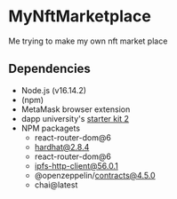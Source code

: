 # MyNftMarketplace
Me trying to make my own nft market place

## Dependencies
- Node.js (v16.14.2)
- (npm)
- MetaMask browser extension
- dapp university's [starter kit 2](https://github.com/dappuniversity/starter_kit_2)
- NPM packagets
  - react-router-dom@6
  - hardhat@2.8.4
  - react-router-dom@6
  - ipfs-http-client@56.0.1
  - @openzeppelin/contracts@4.5.0
  - chai@latest 

